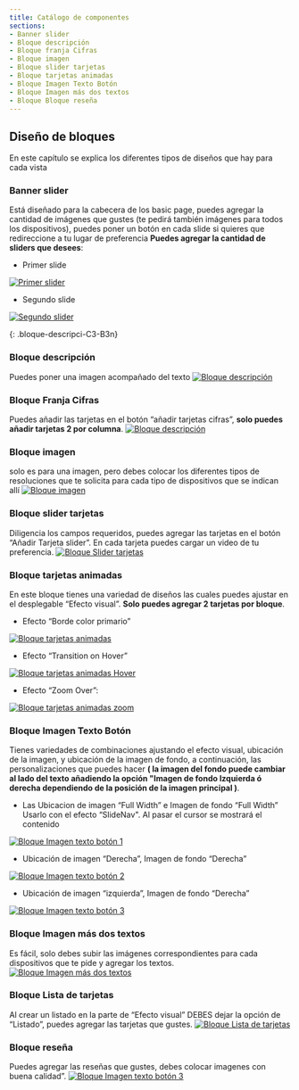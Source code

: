 ```yaml
---
title: Catálogo de componentes
sections:
- Banner slider
- Bloque descripción
- Bloque franja Cifras
- Bloque imagen
- Bloque slider tarjetas
- Bloque tarjetas animadas
- Bloque Imagen Texto Botón
- Bloque Imagen más dos textos
- Bloque Bloque reseña
---
```


## Diseño de bloques
En este capítulo se explica los diferentes tipos de diseños que hay para cada vista 


### **Banner slider**

Está diseñado para la cabecera de los basic page, puedes agregar la cantidad de imágenes que gustes (te pedirá también imágenes para todos los dispositivos), puedes poner un botón en cada slide si quieres que redireccione a tu lugar de preferencia **Puedes agregar la cantidad de sliders que desees**:
    
* Primer slide
<a href="assets/images/bloque_primer_slide.jpg" class="slider" data-magnify="gallery" data-group=".slider" >
    <img class="img-responsive rounded" src="assets/images/bloque_primer_slide.jpg" alt="Primer slider" />
</a>

* Segundo slide
<a href="assets/images/bloque_segundo_slide.jpg" class="slider" data-magnify="gallery">
    <img class="img-responsive rounded" src="assets/images/bloque_segundo_slide.jpg" alt="Segundo slider" />
</a>

{: .bloque-descripci-C3-B3n}
### **Bloque descripción**

Puedes poner una imagen acompañado del texto
<a href="assets/images/bloque_descripcion.jpg" data-magnify="gallery">
    <img class="img-responsive rounded" src="assets/images/bloque_descripcion.jpg" alt="Bloque descripción" />
</a>

### **Bloque Franja Cifras**

Puedes añadir las tarjetas en el botón “añadir tarjetas cifras”, **solo puedes añadir tarjetas 2 por columna**.
<a href="assets/images/bloque_cifras.JPG" data-magnify="gallery">
    <img class="img-responsive rounded" src="assets/images/bloque_cifras.JPG" alt="Bloque descripción" />
</a>

### **Bloque imagen**

solo es para una imagen, pero debes colocar los diferentes tipos de resoluciones que te solicita para cada tipo de dispositivos que se indican allí
<a href="assets/images/bloque_imagen.jpg" data-magnify="gallery">
    <img class="img-responsive rounded" src="assets/images/bloque_imagen.jpg" alt="Bloque imagen" />
</a>

### **Bloque slider tarjetas**

Diligencia los campos requeridos, puedes agregar las tarjetas en el botón “Añadir Tarjeta slider”. En cada tarjeta puedes cargar un video de tu preferencia.
<a href="assets/images/bloque_tarjetas.jpg" data-magnify="gallery">
    <img class="img-responsive rounded" src="assets/images/bloque_tarjetas.jpg" alt="Bloque Slider tarjetas" />
</a>

### **Bloque tarjetas animadas**

En este bloque tienes una variedad de diseños las cuales puedes ajustar en el desplegable “Efecto visual”. **Solo puedes agregar 2 tarjetas por bloque**.

* Efecto “Borde color primario”
<a href="assets/images/bloque_animadas1.jpg" data-magnify="gallery">
    <img class="img-responsive rounded" src="assets/images/bloque_animadas1.jpg" alt="Bloque tarjetas animadas" />
</a>

* Efecto “Transition on Hover”
<a href="assets/images/bloque_animadas2.gif" data-magnify="gallery">
    <img class="img-responsive rounded" src="assets/images/bloque_animadas2.gif" alt="Bloque tarjetas animadas Hover" />
</a>

* Efecto “Zoom Over”: 
<a href="assets/images/bloque_animadas3.gif" data-magnify="gallery">
    <img class="img-responsive rounded" src="assets/images/bloque_animadas3.gif" alt="Bloque tarjetas animadas zoom" />
</a>

### **Bloque Imagen Texto Botón**

Tienes variedades de combinaciones ajustando el efecto visual, ubicación de la imagen, y ubicación de la imagen de fondo, a continuación, las personalizaciones que puedes hacer **( la imagen del fondo puede cambiar al lado del texto añadiendo la opción "Imagen de fondo Izquierda ó derecha dependiendo de la posición de la imagen principal )**. 

* Las Ubicacion de imagen “Full Width” e Imagen de fondo “Full Width” Usarlo con el efecto “SlideNav". Al pasar el cursor se mostrará el contenido
<a href="assets/images/imagen_texto_boton_1.gif" data-magnify="gallery">
    <img class="img-responsive rounded" src="assets/images/imagen_texto_boton_1.gif" alt="Bloque Imagen texto botón 1" />
</a>

* Ubicación de imagen “Derecha”, Imagen de fondo “Derecha”
<a href="assets/images/imagen_texto_boton_2.jpg" data-magnify="gallery">
    <img class="img-responsive rounded" src="assets/images/imagen_texto_boton_2.jpg" alt="Bloque Imagen texto botón 2" />
</a>

* Ubicación de imagen “izquierda”, Imagen de fondo “Derecha”
<a href="assets/images/imagen_texto_boton_4.jpg" data-magnify="gallery">
    <img class="img-responsive rounded" src="assets/images/imagen_texto_boton_4.jpg" alt="Bloque Imagen texto botón 3" />
</a>

### **Bloque Imagen más dos textos**

Es fácil, solo debes subir las imágenes correspondientes para cada dispositivos que te pide y agregar los textos.
<a href="assets/images/bloque_imagen_textos.jpg" data-magnify="gallery">
    <img class="img-responsive rounded" src="assets/images/bloque_imagen_textos.jpg" alt="Bloque Imagen más dos textos" />
</a>

### **Bloque Lista de tarjetas**

Al crear un listado en la parte de “Efecto visual” DEBES dejar la opción de “Listado”, puedes agregar las tarjetas que gustes.
<a href="assets/images/bloque_lista_tarjetas.jpg" data-magnify="gallery">
    <img class="img-responsive rounded" src="assets/images/bloque_lista_tarjetas.jpg" alt="Bloque Lista de tarjetas" />
</a>

### **Bloque reseña**

Puedes agregar las reseñas que gustes, debes colocar imagenes con buena calidad”.
<a href="assets/images/bloque_resena.gif" data-magnify="gallery">
    <img class="img-responsive rounded" src="assets/images/bloque_resena.gif" alt="Bloque Imagen texto botón 3" />
</a>
